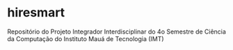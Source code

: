 # hiresmart
Repositório do Projeto Integrador Interdisciplinar do 4o Semestre de Ciência da Computação do Instituto Mauá de Tecnologia (IMT)
